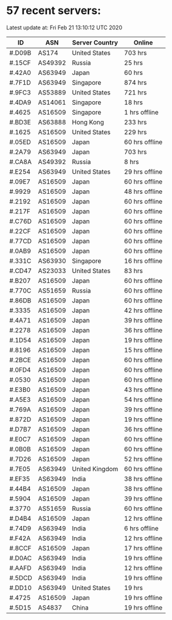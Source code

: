 # 57 recent servers:

Latest update at: Fri Feb 21 13:10:12 UTC 2020

| ID | ASN | Server Country | Online |
| -- | --- | -------------- | ------ |
| #.D09B | AS174 | United States | 703 hrs |
| #.15CF | AS49392 | Russia | 25 hrs |
| #.42A0 | AS63949 | Japan | 60 hrs |
| #.7F1D | AS63949 | Singapore | 874 hrs |
| #.9FC3 | AS53889 | United States | 721 hrs |
| #.4DA9 | AS14061 | Singapore | 18 hrs |
| #.4625 | AS16509 | Singapore | 1 hrs offline |
| #.BD3E | AS63888 | Hong Kong | 233 hrs |
| #.1625 | AS16509 | United States | 229 hrs |
| #.05ED | AS16509 | Japan | 60 hrs offline |
| #.2A79 | AS63949 | Japan | 703 hrs |
| #.CA8A | AS49392 | Russia | 8 hrs |
| #.E254 | AS63949 | United States | 29 hrs offline |
| #.09E7 | AS16509 | Japan | 60 hrs offline |
| #.9929 | AS16509 | Japan | 48 hrs offline |
| #.2192 | AS16509 | Japan | 60 hrs offline |
| #.217F | AS16509 | Japan | 60 hrs offline |
| #.C76D | AS16509 | Japan | 60 hrs offline |
| #.22CF | AS16509 | Japan | 60 hrs offline |
| #.77CD | AS16509 | Japan | 60 hrs offline |
| #.0AB9 | AS16509 | Japan | 60 hrs offline |
| #.331C | AS63930 | Singapore | 16 hrs offline |
| #.CD47 | AS23033 | United States | 83 hrs |
| #.B207 | AS16509 | Japan | 60 hrs offline |
| #.770C | AS51659 | Russia | 60 hrs offline |
| #.86DB | AS16509 | Japan | 60 hrs offline |
| #.3335 | AS16509 | Japan | 42 hrs offline |
| #.4A71 | AS16509 | Japan | 39 hrs offline |
| #.2278 | AS16509 | Japan | 36 hrs offline |
| #.1D54 | AS16509 | Japan | 19 hrs offline |
| #.8196 | AS16509 | Japan | 15 hrs offline |
| #.2BCE | AS16509 | Japan | 60 hrs offline |
| #.0FD4 | AS16509 | Japan | 60 hrs offline |
| #.0530 | AS16509 | Japan | 60 hrs offline |
| #.E3B0 | AS16509 | Japan | 43 hrs offline |
| #.A5E3 | AS16509 | Japan | 54 hrs offline |
| #.769A | AS16509 | Japan | 39 hrs offline |
| #.872D | AS16509 | Japan | 19 hrs offline |
| #.D7B7 | AS16509 | Japan | 36 hrs offline |
| #.E0C7 | AS16509 | Japan | 60 hrs offline |
| #.0B0B | AS16509 | Japan | 60 hrs offline |
| #.7D26 | AS16509 | Japan | 52 hrs offline |
| #.7E05 | AS63949 | United Kingdom | 60 hrs offline |
| #.EF35 | AS63949 | India | 38 hrs offline |
| #.44B4 | AS16509 | Japan | 38 hrs offline |
| #.5904 | AS16509 | Japan | 39 hrs offline |
| #.3770 | AS51659 | Russia | 60 hrs offline |
| #.D4B4 | AS16509 | Japan | 12 hrs offline |
| #.74D9 | AS63949 | India | 6 hrs offline |
| #.F42A | AS63949 | India | 12 hrs offline |
| #.8CCF | AS16509 | Japan | 17 hrs offline |
| #.D0AC | AS63949 | India | 19 hrs offline |
| #.AAFD | AS63949 | India | 12 hrs offline |
| #.5DCD | AS63949 | India | 19 hrs offline |
| #.DD10 | AS63949 | United States | 19 hrs |
| #.4725 | AS16509 | Japan | 19 hrs offline |
| #.5D15 | AS4837 | China | 19 hrs offline |

